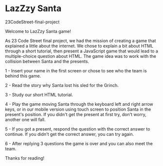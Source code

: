 # LazZzy Santa
23CodeStreet-final-project

Welcome to LazZzy Santa game!

As 23 Code Street final project, we had the mission of creating a game that explained a little about the internet. We chose to explain a bit about HTML through a short tutorial, then present a JavaScript game that would lead to a multiple-choice question about HTML. The game idea was to work with the collision between Santa and the presents.

1 - Insert your name in the first screen or chose to see who the team is behind this game.

2 - Read the story why Santa lost his sled for the Grinch.

3 - Study our short HTML tutorial.

4 - Play the game moving Santa through the keyboard left and right arrow keys, or in our mobile version using touch screen to position Santa in the present's position. If you didn't get the present at first try, don't worry, another one will fall.

5 - If you got a present, respond the question with the correct answer to continue. If you didn't get the correct answer, you can try again.

6 - After replying 3 questions the game is over and you can also meet the team.

Thanks for reading!

